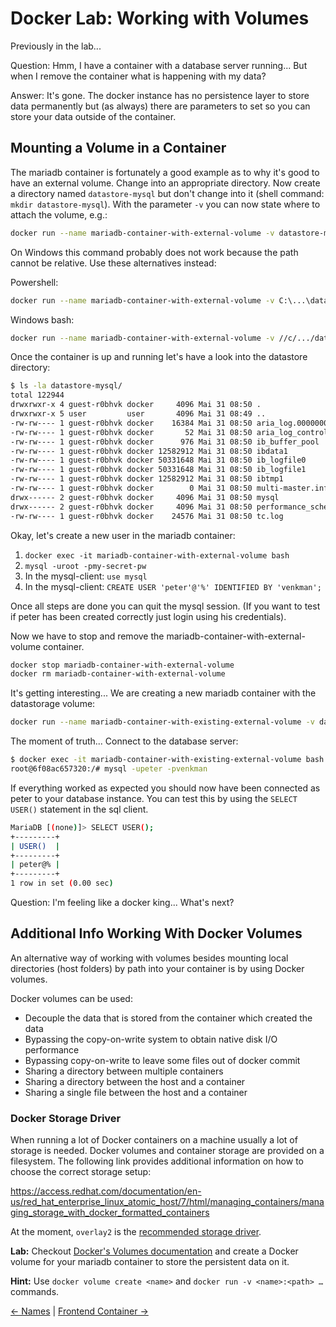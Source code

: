 # Docker Lab: Working with Volumes

Previously in the lab...

Question: Hmm, I have a container with a database server running... But when I remove the container what is happening with my data?

Answer: It's gone. The docker instance has no persistence layer to store data permanently but (as always) there are parameters to set so you can store your data outside of the container.

## Mounting a Volume in a Container

The mariadb container is fortunately a good example as to why it's good to have an external volume.
Change into an appropriate directory. Now create a directory named `datastore-mysql` but don't change into it (shell command: `mkdir datastore-mysql`).
With the parameter `-v` you can now state where to attach the volume, e.g.:

```bash
docker run --name mariadb-container-with-external-volume -v datastore-mysql:/var/lib/mysql -e MYSQL_ROOT_PASSWORD=my-secret-pw -d mariadb
```

On Windows this command probably does not work because the path cannot be relative. Use these alternatives instead:

Powershell:

```bash
docker run --name mariadb-container-with-external-volume -v C:\...\datastore-mysql:/var/lib/mysql -e MYSQL_ROOT_PASSWORD=my-secret-pw -d mariadb
```

Windows bash:

```bash
docker run --name mariadb-container-with-external-volume -v //c/.../datastore-mysql:/var/lib/mysql -e MYSQL_ROOT_PASSWORD=my-secret-pw -d mariadb
```

Once the container is up and running let's have a look into the datastore directory:

```bash
$ ls -la datastore-mysql/
total 122944
drwxrwxr-x 4 guest-r0bhvk docker     4096 Mai 31 08:50 .
drwxrwxr-x 5 user         user       4096 Mai 31 08:49 ..
-rw-rw---- 1 guest-r0bhvk docker    16384 Mai 31 08:50 aria_log.00000001
-rw-rw---- 1 guest-r0bhvk docker       52 Mai 31 08:50 aria_log_control
-rw-rw---- 1 guest-r0bhvk docker      976 Mai 31 08:50 ib_buffer_pool
-rw-rw---- 1 guest-r0bhvk docker 12582912 Mai 31 08:50 ibdata1
-rw-rw---- 1 guest-r0bhvk docker 50331648 Mai 31 08:50 ib_logfile0
-rw-rw---- 1 guest-r0bhvk docker 50331648 Mai 31 08:50 ib_logfile1
-rw-rw---- 1 guest-r0bhvk docker 12582912 Mai 31 08:50 ibtmp1
-rw-rw---- 1 guest-r0bhvk docker        0 Mai 31 08:50 multi-master.info
drwx------ 2 guest-r0bhvk docker     4096 Mai 31 08:50 mysql
drwx------ 2 guest-r0bhvk docker     4096 Mai 31 08:50 performance_schema
-rw-rw---- 1 guest-r0bhvk docker    24576 Mai 31 08:50 tc.log
```

Okay, let's create a new user in the mariadb container:

1. `docker exec -it mariadb-container-with-external-volume bash`
2. `mysql -uroot -pmy-secret-pw`
3. In the mysql-client: `use mysql`
4. In the mysql-client: `CREATE USER 'peter'@'%' IDENTIFIED BY 'venkman';`

Once all steps are done you can quit the mysql session. (If you want to test if peter has been created correctly just login using his credentials).

Now we have to stop and remove the mariadb-container-with-external-volume container.

```bash
docker stop mariadb-container-with-external-volume
docker rm mariadb-container-with-external-volume
```

It's getting interesting...
We are creating a new mariadb container with the datastorage volume:

```bash
docker run --name mariadb-container-with-existing-external-volume -v datastore-mysql:/var/lib/mysql -e MYSQL_ROOT_PASSWORD=my-secret-pw -d mariadb
```

The moment of truth... Connect to the database server:

```bash
$ docker exec -it mariadb-container-with-existing-external-volume bash  
root@6f08ac657320:/# mysql -upeter -pvenkman
```

If everything worked as expected you should now have been connected as peter to your database instance. You can test this by using the `SELECT USER()` statement in the sql client.

```bash
MariaDB [(none)]> SELECT USER();
+---------+
| USER()  |
+---------+
| peter@% |
+---------+
1 row in set (0.00 sec)
```

Question: I'm feeling like a docker king... What's next?

## Additional Info Working With Docker Volumes

An alternative way of working with volumes besides mounting local directories (host folders) by path into your container is by using Docker volumes.

Docker volumes can be used:

* Decouple the data that is stored from the container which created the data
* Bypassing the copy-on-write system to obtain native disk I/O performance
* Bypassing copy-on-write to leave some files out of docker commit
* Sharing a directory between multiple containers
* Sharing a directory between the host and a container
* Sharing a single file between the host and a container

### Docker Storage Driver

When running a lot of Docker containers on a machine usually a lot of storage is needed. Docker volumes and container storage are provided on a filesystem. The following link provides additional information on how to choose the correct storage setup:

<https://access.redhat.com/documentation/en-us/red_hat_enterprise_linux_atomic_host/7/html/managing_containers/managing_storage_with_docker_formatted_containers>

At the moment, `overlay2` is the [recommended storage driver](https://docs.docker.com/storage/storagedriver/select-storage-driver/#docker-ce).

**Lab:** Checkout [Docker's Volumes documentation](https://docs.docker.com/storage/volumes/#choose-the--v-or---mount-flag) and create a Docker volume for your mariadb container to store the persistent data on it.

**Hint:** Use `docker volume create <name>` and `docker run -v <name>:<path> …` commands.

[← Names](05_names.md) |
[Frontend Container →](07_frontend_containers.md)

